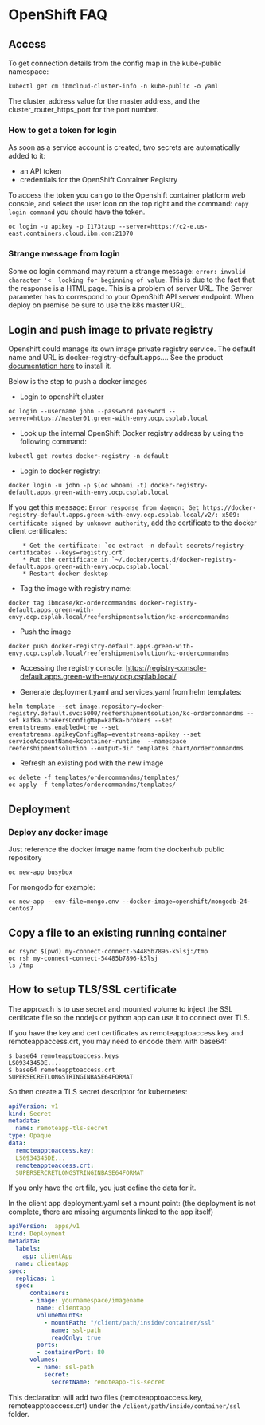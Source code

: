 # OpenShift FAQ

## Access

To get connection details from the config map in the kube-public namespace:

```
kubectl get cm ibmcloud-cluster-info -n kube-public -o yaml
```

The cluster_address value for the master address, and the cluster_router_https_port for the port number.

### How to get a token for login

As soon as a service account is created, two secrets are automatically added to it:

* an API token
* credentials for the OpenShift Container Registry

To access the token you can go to the Openshift container platform web console, and select the user icon on the top right and the command: `copy login command` you should have the token.

```
oc login -u apikey -p I173tzup --server=https://c2-e.us-east.containers.cloud.ibm.com:21070
```

### Strange message from login

Some oc login command may return a strange message: `error: invalid character '<' looking for beginning of value`. This is due to the fact that the response is a HTML page. This is a problem of server URL. The Server parameter has to correspond to your OpenShift API server endpoint.
When deploy on premise be sure to use the k8s master URL.

## Login and push image to private registry

Openshift could manage its own image private registry service. The default name and URL is docker-registry-default.apps.... See the product [documentation here](https://docs.openshift.com/container-platform/3.9/install_config/registry/deploy_registry_existing_clusters.html#registry-non-production-use) to install it.

 Below is the step to push a docker images

* Login to openshift cluster

```
oc login --username john --password password --server=https://master01.green-with-envy.ocp.csplab.local
```

* Look up the internal OpenShift Docker registry address by using the following command:

```
kubectl get routes docker-registry -n default
```

* Login to docker registry:

```
docker login -u john -p $(oc whoami -t) docker-registry-default.apps.green-with-envy.ocp.csplab.local
```

If you get this message: `Error response from daemon: Get https://docker-registry-default.apps.green-with-envy.ocp.csplab.local/v2/: x509: certificate signed by unknown authority`, add the certificate to the docker client certificates:

        * Get the certificate: `oc extract -n default secrets/registry-certificates --keys=registry.crt`
        * Put the certificate in `~/.docker/certs.d/docker-registry-default.apps.green-with-envy.ocp.csplab.local` 
        * Restart docker desktop

* Tag the image with registry name:

```
docker tag ibmcase/kc-ordercommandms docker-registry-default.apps.green-with-envy.ocp.csplab.local/reefershipmentsolution/kc-ordercommandms
```

* Push the image

```
docker push docker-registry-default.apps.green-with-envy.ocp.csplab.local/reefershipmentsolution/kc-ordercommandms
```

* Accessing the registry console: https://registry-console-default.apps.green-with-envy.ocp.csplab.local/

* Generate deployment.yaml and services.yaml from helm templates:

```
helm template --set image.repository=docker-registry.default.svc:5000/reefershipmentsolution/kc-ordercommandms --set kafka.brokersConfigMap=kafka-brokers --set eventstreams.enabled=true --set eventstreams.apikeyConfigMap=eventstreams-apikey --set serviceAccountName=kcontainer-runtime  --namespace reefershipmentsolution --output-dir templates chart/ordercommandms
```

* Refresh an existing pod with the new image

```
oc delete -f templates/ordercommandms/templates/
oc apply -f templates/ordercommandms/templates/
```

## Deployment

### Deploy any docker image

Just reference the docker image name from the dockerhub public repository

```
oc new-app busybox
```

For mongodb for example:
```
oc new-app --env-file=mongo.env --docker-image=openshift/mongodb-24-centos7
```

## Copy a file to an existing running container

```
oc rsync $(pwd) my-connect-connect-54485b7896-k5lsj:/tmp
oc rsh my-connect-connect-54485b7896-k5lsj 
ls /tmp
```

## How to setup TLS/SSL certificate

The approach is to use secret and mounted volume to inject the SSL certifcate file so the nodejs or python app can use it to connect over TLS.

If you have the key and cert certificates as remoteapptoaccess.key and remoteappaccess.crt, you may need to encode them with base64:

```shell
$ base64 remoteapptoaccess.keys
LS0934345DE....
$ base64 remoteapptoaccess.crt
SUPERSECRETLONGSTRINGINBASE64FORMAT
```

So then create a TLS secret descriptor for kubernetes:

```yaml
apiVersion: v1
kind: Secret
metadata:
  name: remoteapp-tls-secret
type: Opaque
data:
  remoteapptoaccess.key: 
  LS0934345DE...
  remoteapptoaccess.crt:
  SUPERSERCRETLONGSTRINGINBASE64FORMAT
```
If you only have the crt file, you just define the data for it.

In the client app deployment.yaml set a mount point: (the deployment is not complete, there are missing arguments linked to the app itself)

```yaml
apiVersion:  apps/v1
kind: Deployment 
metadata:
  labels:
    app: clientApp
  name: clientApp
spec:
  replicas: 1
  spec:
      containers:
      - image: yournamespace/imagename
        name: clientapp
        volumeMounts:
          - mountPath: "/client/path/inside/container/ssl"
            name: ssl-path
            readOnly: true
        ports:
        - containerPort: 80
      volumes:
        - name: ssl-path
          secret:
            secretName: remoteapp-tls-secret
```

This declaration will add two files (remoteapptoaccess.key, remoteapptoaccess.crt) under the `/client/path/inside/container/ssl` folder.